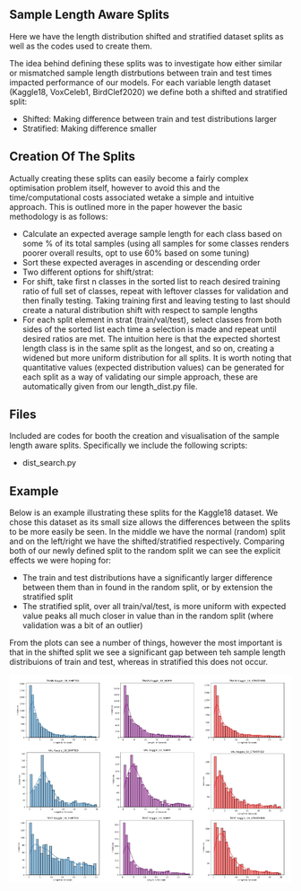 ## Sample Length Aware Splits

Here we have the length distribution shifted and stratified dataset splits as well as the codes used to create them. 

The idea behind defining these splits was to investigate how either similar or mismatched sample length distrbutions between train and test times impacted performance of our models. For each variable length dataset (Kaggle18, VoxCeleb1, BirdClef2020) we define both a shifted and stratified split:
  - Shifted: Making difference between train and test distributions larger
  - Stratified: Making difference smaller
  
## Creation Of The Splits
Actually creating these splits can easily become a fairly complex optimisation problem itself, however to avoid this and the time/computational costs associated wetake a simple and intuitive approach. This is outlined more in the paper however the basic methodology is as follows:
  - Calculate an expected average sample length for each class based on some % of its total samples (using all samples for some classes renders poorer overall results, opt to use 60% based on some tuning)
  - Sort these expected averages in ascending or descending order
  - Two different options for shift/strat:
  -   For shift, take first n classes in the sorted list to reach desired training ratio of full set of classes, repeat with leftover classes for validation and then finally testing. Taking training first and leaving testing to last should create a natural distribution shift with respect to sample lengths
  -   For each split element in strat (train/val/test), select classes from both sides of the sorted list each time a selection is made and repeat until desired ratios are met. The intuition here is that the expected shortest length class is in the same split as the longest, and so on, creating a widened but more uniform distribution for all splits. It is worth noting that quantitative values (expected distribution values) can be generated for each split as a way of validating our simple approach, these are automatically given from our length_dist.py file. 

## Files
Included are codes for booth the creation and visualisation of the sample length aware splits. Specifically we include the following scripts:
  - dist_search.py

## Example 

Below is an example illustrating these splits for the Kaggle18 dataset. We chose this dataset as its small size allows the differences between the splits to be more easily be seen. In the middle we have the normal (random) split and on the left/right we have the shifted/stratified respectively.  Comparing both of our newly defined split to the random split we can see the explicit effects we were hoping for:
  - The train and test distributions have a significantly larger difference between them than in found in the random split, or by extension the stratified split
  - The stratified split, over all train/val/test, is more uniform with expected value peaks all much closer in value than in the random split (where validation was a bit of an outlier)


From the plots can see a number of things, however the most important is that in the shifted split we see a significant gap between teh sample length distribuions of train and test, whereas in stratified this does not occur.

![This is an image](Images/length_dist.png)
